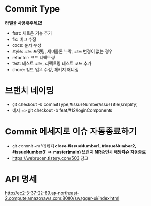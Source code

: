# Commit Type
**라벨을 사용해주세요!**

* feat: 새로운 기능 추가
* fix: 버그 수정
* docs: 문서 수정
* style: 코드 포맷팅, 세미콜론 누락, 코드 변경이 없는 경우
* refactor: 코드 리팩토링
* test: 테스트 코드, 리팩토링 테스트 코드 추가
* chore: 빌드 업무 수정, 패키지 매니징


# 브랜치 네이밍 
* git checkout -b commitType/#issueNumber/issueTitle(simplify)
* 예시 => git checkout -b feat/#12/loginComponents

# Commit 메세지로 이슈 자동종료하기
* git commit -m '메세지 **close #issueNumber1, #issueNumber2, #issueNumber3**' => **master(main) 브랜치 MR승인시 해당이슈 자동종료** 
* https://webruden.tistory.com/503 참고

# API 명세
http://ec2-3-37-22-89.ap-northeast-2.compute.amazonaws.com:8080/swagger-ui/index.html
